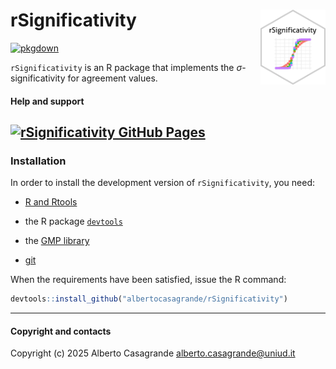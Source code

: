 
# rSignificativity <a href="albertocasagrande.github.io/rSignificativity"><img src="man/figures/logo.png" align="right" height="120" alt="" /></a>

<!-- badges: start -->
<!--
[![R-CMD-check](https://github.com/albertocasagrande/rSignificativity/workflows/R-CMD-check/badge.svg)](https://github.com/albertocasagrande/rSignificativity/actions)
-->
[![pkgdown](https://github.com/albertocasagrande/rSignificativity/actions/workflows/pkgdown.yaml/badge.svg)](https://github.com/albertocasagrande/rSignificativity/actions/workflows/pkgdown.yaml)
<!-- badges: end -->

`rSignificativity` is an R package that implements the $\sigma$-significativity for agreement values.

#### Help and support

## [![rSignificativity GitHub Pages](https://img.shields.io/badge/GitHub%20Pages-https://albertocasagrande.github.io/rSignificativity/-yellow.svg)](https://albertocasagrande.github.io/rSignificativity/)

### Installation

In order to install the development version of `rSignificativity`, you need:

* [R and Rtools](https://cran.r-project.org)

* the R package [`devtools`](https://devtools.r-lib.org)

* the [GMP library](https://gmplib.org)

* [git](https://git-scm.com/downloads)

When the requirements have been satisfied, issue the R command:

``` r
devtools::install_github("albertocasagrande/rSignificativity")
```


------------------------------------------------------------------------

#### Copyright and contacts

Copyright (c) 2025 Alberto Casagrande <alberto.casagrande@uniud.it>


